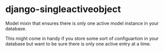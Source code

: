 django-singleactiveobject
=========================

Model mixin that ensures there is only one active model instance in your database. 

This might come in handy if you store some sort of configuartion in your database but want to be sure there is only one active entry at a time.
